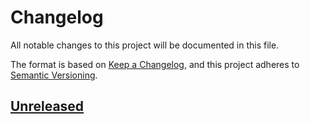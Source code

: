 # Changelog
All notable changes to this project will be documented in this file.

The format is based on [Keep a Changelog](https://keepachangelog.com/en/1.0.0/),
and this project adheres to [Semantic Versioning](https://semver.org/spec/v2.0.0.html).

## [Unreleased]
<!-- _No unreleased changes_ -->

<!-- ## [1.0.0] - YYYY-MM-DDD
### Initial Release -->

<!-- [1.0.0]: https://github.com/VariXx/twitch-vod-downloader/tree/v1.0.0 -->
[Unreleased]: https://github.com/VariXx/twitch-vod-downloader/compare/master...develop
